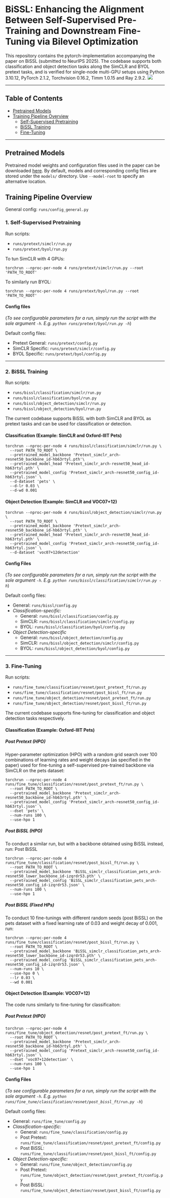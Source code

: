 # BiSSL: Enhancing the Alignment Between Self-Supervised Pre-Training and Downstream Fine-Tuning via Bilevel Optimization
This repository contains the pytorch-implementation accompanying the paper on BiSSL (submitted to NeurIPS 2025).  The codebase supports both classification and object detection tasks along the SimCLR and BYOL pretext tasks, and is verified for single-node multi-GPU setups using Python 3.10.12, PyTorch 2.1.2, Torchvision 0.16.2, Timm 1.0.15 and Ray 2.9.2.
![](figs/bissl_pipeline.png)

---

## Table of Contents
- [Pretrained Models](#pretrained-models)
- [Training Pipeline Overview](#training-pipeline-overview)
  - [Self-Supervised Pretraining](#1-self-supervised-pretraining)
  - [BiSSL Training](#2-bissl-training)
  - [Fine-Tuning](#3-fine-tuning)

---

## Pretrained Models
Pretrained model weights and configuration files used in the paper can be downloaded [here](https://drive.google.com/drive/folders/120GUKlcpeh3rhKq9W_-6lSHCKWhQx7gB?usp=share_link). By default, models and corresponding config files are stored under the `models/` directory. Use `--model-root` to specify an alternative location.

## Training Pipeline Overview
General config: `runs/config_general.py`

### 1. Self-Supervised Pretraining
Run scripts: 
- `runs/pretext/simclr/run.py`
- `runs/pretext/byol/run.py`

To tun SimCLR with 4 GPUs:
```
torchrun --nproc-per-node 4 runs/pretext/simclr/run.py --root 'PATH_TO_ROOT'
```

To similarly run BYOL:
```
torchrun --nproc-per-node 4 runs/pretext/byol/run.py --root 'PATH_TO_ROOT'
```
#### Config files
(*To see configurable parameters for a run, simply run the script with the sole argument `-h`. E.g. `python runs/pretext/byol/run.py -h`*)

Default config files:
- Pretext General: `runs/pretext/config.py`
- SimCLR Specific: `runs/pretext/simclr/config.py`
- BYOL Specific: `runs/pretext/byol/config.py`

---

### 2. BiSSL Training
Run scripts:
- `runs/bissl/classification/simclr/run.py`
- `runs/bissl/classification/byol/run.py`
- `runs/bissl/object_detection/simclr/run.py`
- `runs/bissl/object_detection/byol/run.py`

The current codebase supports BiSSL with both SimCLR and BYOL as pretext tasks and can be used for classification or detection.

#### Classification (Example: SimCLR and Oxford-IIIT Pets)
```
torchrun --nproc-per-node 4 runs/bissl/classification/simclr/run.py \
  --root PATH_TO_ROOT \
  --pretrained_model_backbone 'Pretext_simclr_arch-resnet50_backbone_id-hb63rtyl.pth'\
  --pretrained_model_head 'Pretext_simclr_arch-resnet50_head_id-hb63rtyl.pth' \
  --pretrained_model_config 'Pretext_simclr_arch-resnet50_config_id-hb63rtyl.json' \
  --d-dataset 'pets' \
  --d-lr 0.03 \
  --d-wd 0.001
```

#### Object Detection (Example: SimCLR and VOC07+12)

```
torchrun --nproc-per-node 4 runs/bissl/object_detection/simclr/run.py \
  --root PATH_TO_ROOT \
  --pretrained_model_backbone 'Pretext_simclr_arch-resnet50_backbone_id-hb63rtyl.pth' \
  --pretrained_model_head 'Pretext_simclr_arch-resnet50_head_id-hb63rtyl.pth' \
  --pretrained_model_config 'Pretext_simclr_arch-resnet50_config_id-hb63rtyl.json' \
  --d-dataset 'voc07+12detection'
```

#### Config Files
(*To see configurable parameters for a run, simply run the script with the sole argument `-h`. E.g. `python runs/bissl/classification/simclr/run.py -h`*)

Default config files:
- General: `runs/bissl/config.py`
- *Classification-specific:*
  - General: `runs/bissl/classification/config.py`
  - SimCLR: `runs/bissl/classification/simclr/config.py`
  - BYOL: `runs/bissl/classification/byol/config.py`
- *Object Detection-specific*
  - General: `runs/bissl/object_detection/config.py`
  - SimCLR: `runs/bissl/object_detection/simclr/config.py`
  - BYOL: `runs/bissl/object_detection/byol/config.py`

---

### 3. Fine-Tuning
Run scripts: 
- `runs/fine_tune/classification/resnet/post_pretext_ft/run.py`
- `runs/fine_tune/classification/resnet/post_bissl_ft/run.py`
- `runs/fine_tune/object_detection/resnet/post_pretext_ft/run.py`
- `runs/fine_tune/object_detection/resnet/post_bissl_ft/run.py`

The current codebase supports fine-tuning for classification and object detection tasks respectively.


#### Classification (Example: Oxford-IIIT Pets)
##### Post Pretext (HPO)
Hyper-parameter optimization (HPO) with a random grid search over 100 combinations of learning rates and weight decays (as specified in the paper) used for fine-tuning a self-supervised pre-trained backbone via SimCLR on the pets dataset:
```
torchrun --nproc-per-node 4 runs/fine_tune/classification/resnet/post_pretext_ft/run.py \
  --root PATH_TO_ROOT \
  --pretrained_model_backbone 'Pretext_simclr_arch-resnet50_backbone_id-hb63rtyl.pth' \
  --pretrained_model_config 'Pretext_simclr_arch-resnet50_config_id-hb63rtyl.json' \
  --dset 'pets' \
  --num-runs 100 \
  --use-hpo 1
```

##### Post BiSSL (HPO)
To conduct a similar run, but with a backbone obtained using BiSSL instead, run:
Post BiSSL
```
torchrun --nproc-per-node 4 runs/fine_tune/classification/resnet/post_bissl_ft/run.py \
  --root PATH_TO_ROOT \
  --pretrained_model_backbone 'BiSSL_simclr_classification_pets_arch-resnet50_lower_backbone_id-izqrdr53.pth' \
  --pretrained_model_config 'BiSSL_simclr_classification_pets_arch-resnet50_config_id-izqrdr53.json' \
  --num-runs 100 \
  --use-hpo 1
```

##### Post BiSSL (Fixed HPs)
To conduct 10 fine-tunings with different random seeds (post BiSSL) on the pets dataset with a fixed learning rate of 0.03 and weight decay of 0.001, run:
```
torchrun --nproc-per-node 4 runs/fine_tune/classification/resnet/post_bissl_ft/run.py \
  --root PATH_TO_ROOT \
  --pretrained_model_backbone 'BiSSL_simclr_classification_pets_arch-resnet50_lower_backbone_id-izqrdr53.pth' \
  --pretrained_model_config 'BiSSL_simclr_classification_pets_arch-resnet50_config_id-izqrdr53.json' \
  --num-runs 10 \
  --use-hpo 0 \
  --lr 0.03 \
  --wd 0.001
```

#### Object Detection (Example: VOC07+12)
The code runs similarly to fine-tuning for classificaiton:
##### Post Pretext (HPO)
```
torchrun --nproc-per-node 4 runs/fine_tune/object_detection/resnet/post_pretext_ft/run.py \
  --root PATH_TO_ROOT \
  --pretrained_model_backbone 'Pretext_simclr_arch-resnet50_backbone_id-hb63rtyl.pth' \
  --pretrained_model_config 'Pretext_simclr_arch-resnet50_config_id-hb63rtyl.json' \
  --dset 'voc07+12detection' \
  --num-runs 100 \
  --use-hpo 1
```

#### Config Files
(*To see configurable parameters for a run, simply run the script with the sole argument `-h`. E.g. `python runs/fine_tune/classification/resnet/post_bissl_ft/run.py -h`*)

Default config files:
- General: `runs/fine_tune/config.py`
- *Classification-specific:*
  - General: `runs/fine_tune/classification/config.py`
  - Post Pretext: `runs/fine_tune/classification/resnet/post_pretext_ft/config.py`
  - Post BiSSL: `runs/fine_tune/classification/resnet/post_bissl_ft/config.py`
- *Object Detection-specific:*
  - General: `runs/fine_tune/object_detection/config.py`
  - Post Pretext: `runs/fine_tune/object_detection/resnet/post_pretext_ft/config.py`
  - Post BiSSL: `runs/fine_tune/object_detection/resnet/post_bissl_ft/config.py`




